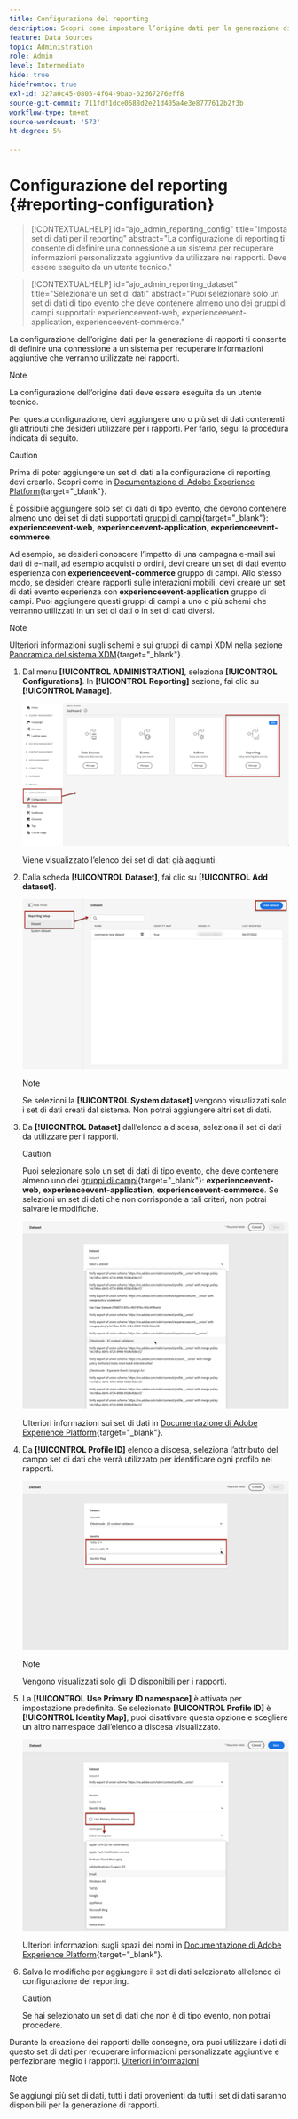 ```yaml
---
title: Configurazione del reporting
description: Scopri come impostare l’origine dati per la generazione di rapporti
feature: Data Sources
topic: Administration
role: Admin
level: Intermediate
hide: true
hidefromtoc: true
exl-id: 327a0c45-0805-4f64-9bab-02d67276eff8
source-git-commit: 711fdf1dce0688d2e21d405a4e3e8777612b2f3b
workflow-type: tm+mt
source-wordcount: '573'
ht-degree: 5%

---
```


# Configurazione del reporting {#reporting-configuration}

>[!CONTEXTUALHELP]
>id="ajo_admin_reporting_config"
>title="Imposta set di dati per il reporting"
>abstract="La configurazione di reporting ti consente di definire una connessione a un sistema per recuperare informazioni personalizzate aggiuntive da utilizzare nei rapporti. Deve essere eseguito da un utente tecnico."

>[!CONTEXTUALHELP]
>id="ajo_admin_reporting_dataset"
>title="Selezionare un set di dati"
>abstract="Puoi selezionare solo un set di dati di tipo evento che deve contenere almeno uno dei gruppi di campi supportati: experienceevent-web, experienceevent-application, experienceevent-commerce."

La configurazione dell’origine dati per la generazione di rapporti ti consente di definire una connessione a un sistema per recuperare informazioni aggiuntive che verranno utilizzate nei rapporti.

>[!NOTE]
>
>La configurazione dell’origine dati deve essere eseguita da un utente tecnico. <!--Rights?-->

Per questa configurazione, devi aggiungere uno o più set di dati contenenti gli attributi che desideri utilizzare per i rapporti. Per farlo, segui la procedura indicata di seguito.

>[!CAUTION]
>
>Prima di poter aggiungere un set di dati alla configurazione di reporting, devi crearlo. Scopri come in [Documentazione di Adobe Experience Platform](https://experienceleague.adobe.com/docs/experience-platform/catalog/datasets/user-guide.html?lang=en#create){target=&quot;_blank&quot;}.
>
>È possibile aggiungere solo set di dati di tipo evento, che devono contenere almeno uno dei set di dati supportati [gruppi di campi](https://experienceleague.adobe.com/docs/experience-platform/xdm/tutorials/create-schema-ui.html#field-group){target=&quot;_blank&quot;}: **experienceevent-web**, **experienceevent-application**, **experienceevent-commerce**.

<!--
➡️ [Discover this feature in video](#video)
-->

Ad esempio, se desideri conoscere l’impatto di una campagna e-mail sui dati di e-mail, ad esempio acquisti o ordini, devi creare un set di dati evento esperienza con **experienceevent-commerce** gruppo di campi. Allo stesso modo, se desideri creare rapporti sulle interazioni mobili, devi creare un set di dati evento esperienza con **experienceevent-application** gruppo di campi. <!--If you want to report on web interactions then you need to include the web field group.--> Puoi aggiungere questi gruppi di campi a uno o più schemi che verranno utilizzati in un set di dati o in set di dati diversi.

>[!NOTE]
>
>Ulteriori informazioni sugli schemi e sui gruppi di campi XDM nella sezione [Panoramica del sistema XDM](https://experienceleague.adobe.com/docs/experience-platform/xdm/home.html?lang=it){target=&quot;_blank&quot;}.

1. Dal menu **[!UICONTROL ADMINISTRATION]**, seleziona **[!UICONTROL Configurations]**. In  **[!UICONTROL Reporting]** sezione, fai clic su **[!UICONTROL Manage]**.

   ![](assets/reporting-config-menu.png)

   Viene visualizzato l’elenco dei set di dati già aggiunti.

1. Dalla scheda **[!UICONTROL Dataset]**, fai clic su **[!UICONTROL Add dataset]**.

   ![](assets/reporting-config-add.png)

   >[!NOTE]
   >
   >Se selezioni la **[!UICONTROL System dataset]** vengono visualizzati solo i set di dati creati dal sistema. Non potrai aggiungere altri set di dati.

1. Da **[!UICONTROL Dataset]** dall’elenco a discesa, seleziona il set di dati da utilizzare per i rapporti.

   >[!CAUTION]
   >
   >Puoi selezionare solo un set di dati di tipo evento, che deve contenere almeno uno dei [gruppi di campi](https://experienceleague.adobe.com/docs/experience-platform/xdm/tutorials/create-schema-ui.html#field-group){target=&quot;_blank&quot;}: **experienceevent-web**, **experienceevent-application**, **experienceevent-commerce**. Se selezioni un set di dati che non corrisponde a tali criteri, non potrai salvare le modifiche.

   ![](assets/reporting-config-datasets.png)

   Ulteriori informazioni sui set di dati in [Documentazione di Adobe Experience Platform](https://experienceleague.adobe.com/docs/experience-platform/catalog/datasets/overview.html){target=&quot;_blank&quot;}.

1. Da **[!UICONTROL Profile ID]** elenco a discesa, seleziona l’attributo del campo set di dati che verrà utilizzato per identificare ogni profilo nei rapporti.

   ![](assets/reporting-config-profile-id.png)

   >[!NOTE]
   >
   >Vengono visualizzati solo gli ID disponibili per i rapporti.

1. La **[!UICONTROL Use Primary ID namespace]** è attivata per impostazione predefinita. Se selezionato **[!UICONTROL Profile ID]** è **[!UICONTROL Identity Map]**, puoi disattivare questa opzione e scegliere un altro namespace dall’elenco a discesa visualizzato.

   ![](assets/reporting-config-namespace.png)

   Ulteriori informazioni sugli spazi dei nomi in [Documentazione di Adobe Experience Platform](https://experienceleague.adobe.com/docs/experience-platform/identity/namespaces.html?lang=it){target=&quot;_blank&quot;}.

1. Salva le modifiche per aggiungere il set di dati selezionato all’elenco di configurazione del reporting.

   >[!CAUTION]
   >
   >Se hai selezionato un set di dati che non è di tipo evento, non potrai procedere.

Durante la creazione dei rapporti delle consegne, ora puoi utilizzare i dati di questo set di dati per recuperare informazioni personalizzate aggiuntive e perfezionare meglio i rapporti. [Ulteriori informazioni](content-experiment.md#objectives-global)

>[!NOTE]
>
>Se aggiungi più set di dati, tutti i dati provenienti da tutti i set di dati saranno disponibili per la generazione di rapporti.


<!--
## How-to video {#video}

Understand how to configure Experience Platform reporting data sources.

>[!VIDEO]()
-->
